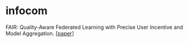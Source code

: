# infocom
FAIR: Quality-Aware Federated Learning with Precise User Incentive and Model Aggregation.  [[paper]](https://ieeexplore.ieee.org/document/9488743)

